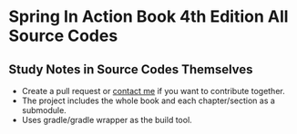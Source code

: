 # Spring In Action Book 4th Edition All Source Codes

## Study Notes in Source Codes Themselves

- Create a pull request or [contact me](http://jessezhuang.github.io) if you want to contribute together.
- The project includes the whole book and each chapter/section as a submodule.
- Uses gradle/gradle wrapper as the build tool.
